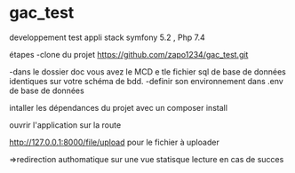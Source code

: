 # gac_test
developpement test appli stack symfony 5.2 , Php 7.4

étapes
-clone du projet  https://github.com/zapo1234/gac_test.git

-dans le dossier doc vous avez le MCD e tle fichier sql de base de données identiques sur votre schéma de bdd.
-definir son environnement dans .env de base de données

intaller les dépendances du projet avec un composer install


ouvrir l'application  sur la route

http://127.0.0.1:8000/file/upload pour le fichier à uploader

=>redirection authomatique sur une vue statisque lecture en cas de succes

